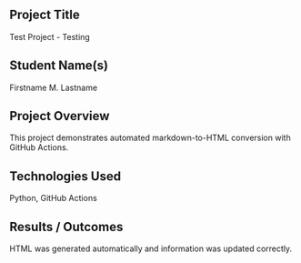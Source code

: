 ## Project Title
Test Project - Testing

## Student Name(s)
Firstname M. Lastname

## Project Overview
This project demonstrates automated markdown-to-HTML conversion with GitHub Actions.

## Technologies Used
Python, GitHub Actions

## Results / Outcomes
HTML was generated automatically and information was updated correctly. 